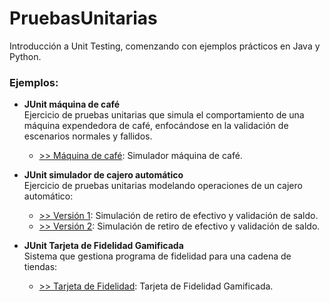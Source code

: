 # PruebasUnitarias

Introducción a Unit Testing, comenzando con ejemplos prácticos en Java y Python.

### Ejemplos:

- **JUnit máquina de café**  
  Ejercicio de pruebas unitarias que simula el comportamiento de una máquina expendedora de café, enfocándose en la validación de escenarios normales y fallidos.

  - [>> Máquina de café](https://github.com/Pruebas-de-Software/JUnit-Maquina-de-cafe): Simulador máquina de café.

- **JUnit simulador de cajero automático**  
  Ejercicio de pruebas unitarias modelando operaciones de un cajero automático:
  
  - [>> Versión 1](https://github.com/Pruebas-de-Software/JUnit-Retiro-Deposito-Cuenta-Bancaria): Simulación de retiro de efectivo y validación de saldo.
  - [>> Versión 2](https://github.com/Pruebas-de-Software/JUnit-Retiros-y-Depositos): Simulación de retiro de efectivo y validación de saldo.

 - **JUnit Tarjeta de Fidelidad Gamificada**  
   Sistema que gestiona programa de fidelidad para una cadena de tiendas:
  
   - [>> Tarjeta de Fidelidad](https://github.com/Pruebas-de-Software/PruebasUnitarias/blob/main/tarjetagamificada.md): Tarjeta de Fidelidad Gamificada.

